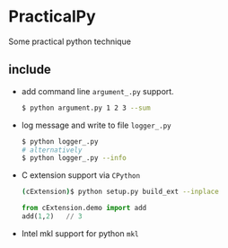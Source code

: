 # PracticalPy
Some practical python technique

## include
* add command line ```argument_.py``` support. 
    ```bash
    $ python argument.py 1 2 3 --sum
    ```
* log message and write to file ```logger_.py```
    ```bash
    $ python logger_.py
    # alternatively
    $ python logger_.py --info
    ```
    
 * C extension support via ```CPython```
    ```bash
    (cExtension)$ python setup.py build_ext --inplace
    ```
    ```python
    from cExtension.demo import add
    add(1,2)   // 3
    ```

* Intel mkl support for python ```mkl```